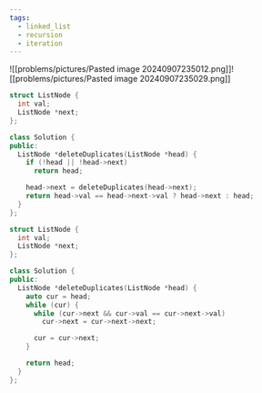 ```yaml
---
tags:
  - linked_list
  - recursion
  - iteration
---
```



![[problems/pictures/Pasted image 20240907235012.png]]![[problems/pictures/Pasted image 20240907235029.png]]

```c++
struct ListNode {
  int val;
  ListNode *next;
};

class Solution {
public:
  ListNode *deleteDuplicates(ListNode *head) {
    if (!head || !head->next)
      return head;

    head->next = deleteDuplicates(head->next);
    return head->val == head->next->val ? head->next : head;
  }
};
```


```c++
struct ListNode {
  int val;
  ListNode *next;
};

class Solution {
public:
  ListNode *deleteDuplicates(ListNode *head) {
    auto cur = head;
    while (cur) {
      while (cur->next && cur->val == cur->next->val)
        cur->next = cur->next->next;

      cur = cur->next;
    }

    return head;
  }
};
```